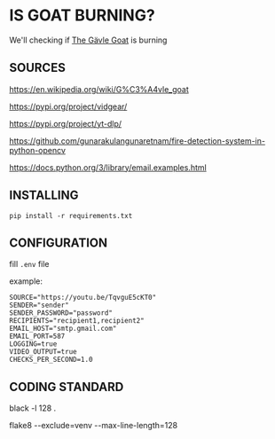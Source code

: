 # IS GOAT BURNING?

We'll checking if [The Gävle Goat](https://www.youtube.com/watch?v=TqvguE5cKT0) is burning

## SOURCES

https://en.wikipedia.org/wiki/G%C3%A4vle_goat

https://pypi.org/project/vidgear/

https://pypi.org/project/yt-dlp/

https://github.com/gunarakulangunaretnam/fire-detection-system-in-python-opencv

https://docs.python.org/3/library/email.examples.html

## INSTALLING

```commandline
pip install -r requirements.txt
```

## CONFIGURATION

fill ```.env``` file

example: 
```
SOURCE="https://youtu.be/TqvguE5cKT0"
SENDER="sender"
SENDER_PASSWORD="password"
RECIPIENTS="recipient1,recipient2"
EMAIL_HOST="smtp.gmail.com"
EMAIL_PORT=587
LOGGING=true
VIDEO_OUTPUT=true
CHECKS_PER_SECOND=1.0
```

## CODING STANDARD

black -l 128 .

flake8 --exclude=venv --max-line-length=128
